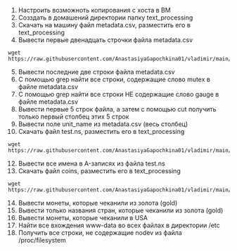 1) Настроить возможноть копирования с хоста в ВМ
2) Созздать в домашений директории папку text_processing
3) Скачать на машину файл metadata.csv, разместить его в text_processing
4) Вывести первые двенадцать строчки файла metadata.csv
```
wget https://raw.githubusercontent.com/AnastasiyaGapochkina01/vladimir/main/files/metasata.csv
```
5) Вывести последние две строки файла metadata.csv
6) С помощью grep найти все строки, содержащие слово mutex в файле metadata.csv
7) С помощью grep найти все строки НЕ содержащие слово gauge в файле metadata.csv
8) Вывести первые 5 строк файла, а затем с помощью cut получить только первый столбец этих 5 строк
9) Вывести поле unit_name из metadata.csv (весь столбец)
11) Скачать файл test.ns, разместить его в text_processing
```
wget https://raw.githubusercontent.com/AnastasiyaGapochkina01/vladimir/main/files/test.ns
```
12) Вывести все имена в A-записях из файла test.ns
13) Скачать файл coins, разместить его в text_processing
```
wget https://raw.githubusercontent.com/AnastasiyaGapochkina01/vladimir/main/files/coins
```
14) Вывести монеты, которые чеканили из золота (gold)
15) Вывести только названия стран, которые чеканили из золота (gold)
16) Вывести монеты, которые чеканили в USA
17) Найти все вхождения www-data во всех файлах в директории /etc
18) Получить все строки, не содержащие nodev из файла /proc/filesystem
